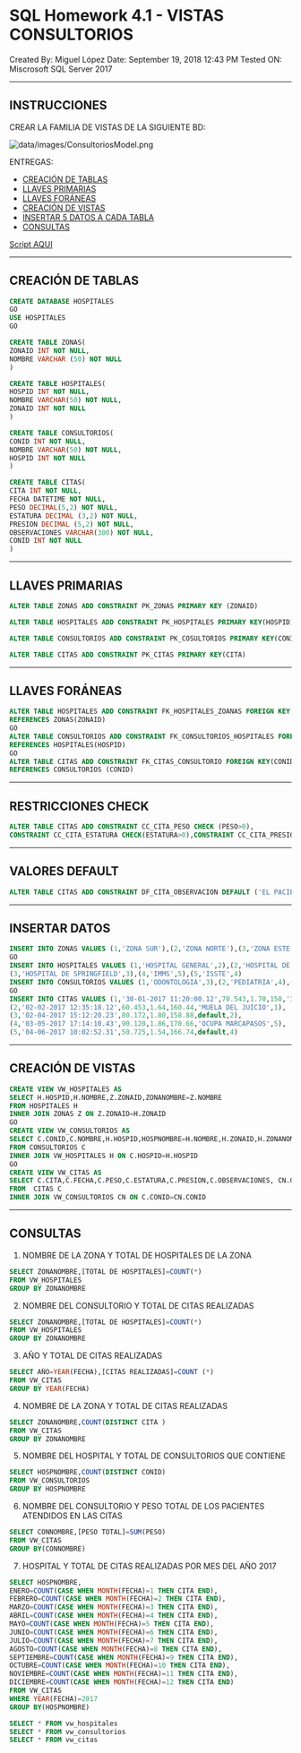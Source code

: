 # SQL Homework 4.1 - VISTAS CONSULTORIOS

Created By: Miguel López
Date: September 19, 2018 12:43 PM
Tested ON: Miscrosoft SQL Server 2017

---

## INSTRUCCIONES

CREAR LA FAMILIA DE VISTAS DE LA SIGUIENTE BD:

![data/images/ConsultoriosModel.png](data/images/ConsultoriosModel.png)

ENTREGAS:

- [CREACIÓN DE TABLAS](#CREACIÓN-DE-TABLAS)
- [LLAVES PRIMARIAS](#LLAVES-PRIMARIAS)
- [LLAVES FORÁNEAS](#LLAVES-FORÁNEAS)
- [CREACIÓN DE VISTAS](#CREACIÓN-DE-VISTAS)
- [INSERTAR 5 DATOS A CADA TABLA](#INSERTAR-DATOS)
- [CONSULTAS](#CONSULTAS)

[Script AQUI](scripts/Vistas.sql)

---

## CREACIÓN DE TABLAS

```sql
CREATE DATABASE HOSPITALES
GO
USE HOSPITALES
GO

CREATE TABLE ZONAS(
ZONAID INT NOT NULL,
NOMBRE VARCHAR (50) NOT NULL
)

CREATE TABLE HOSPITALES(
HOSPID INT NOT NULL,
NOMBRE VARCHAR(50) NOT NULL,
ZONAID INT NOT NULL
)

CREATE TABLE CONSULTORIOS(
CONID INT NOT NULL,
NOMBRE VARCHAR(50) NOT NULL,
HOSPID INT NOT NULL
)

CREATE TABLE CITAS(
CITA INT NOT NULL,
FECHA DATETIME NOT NULL,
PESO DECIMAL(5,2) NOT NULL,
ESTATURA DECIMAL (3,2) NOT NULL,
PRESION DECIMAL (5,2) NOT NULL,
OBSERVACIONES VARCHAR(300) NOT NULL,
CONID INT NOT NULL
)
```

---

## LLAVES PRIMARIAS

```sql
ALTER TABLE ZONAS ADD CONSTRAINT PK_ZONAS PRIMARY KEY (ZONAID)

ALTER TABLE HOSPITALES ADD CONSTRAINT PK_HOSPITALES PRIMARY KEY(HOSPID)

ALTER TABLE CONSULTORIOS ADD CONSTRAINT PK_COSULTORIOS PRIMARY KEY(CONID)

ALTER TABLE CITAS ADD CONSTRAINT PK_CITAS PRIMARY KEY(CITA)
```

---

## LLAVES FORÁNEAS

```sql
ALTER TABLE HOSPITALES ADD CONSTRAINT FK_HOSPITALES_ZOANAS FOREIGN KEY (ZONAID)
REFERENCES ZONAS(ZONAID)
GO
ALTER TABLE CONSULTORIOS ADD CONSTRAINT FK_CONSULTORIOS_HOSPITALES FOREIGN KEY(HOSPID)
REFERENCES HOSPITALES(HOSPID)
GO
ALTER TABLE CITAS ADD CONSTRAINT FK_CITAS_CONSULTORIO FOREIGN KEY(CONID)
REFERENCES CONSULTORIOS (CONID)
```

---

## RESTRICCIONES CHECK

```sql
ALTER TABLE CITAS ADD CONSTRAINT CC_CITA_PESO CHECK (PESO>0),
CONSTRAINT CC_CITA_ESTATURA CHECK(ESTATURA>0),CONSTRAINT CC_CITA_PRESION CHECK(PRESION>0)
```

---

## VALORES DEFAULT

```sql
ALTER TABLE CITAS ADD CONSTRAINT DF_CITA_OBSERVACION DEFAULT ('EL PACIENTE TIENE GRIPA') FOR OBSERVACIONES
```

---

## INSERTAR DATOS

```sql
INSERT INTO ZONAS VALUES (1,'ZONA SUR'),(2,'ZONA NORTE'),(3,'ZONA ESTE'),(4,'ZONA OESTE'),(5,'ZONA CENTRO')
GO
INSERT INTO HOSPITALES VALUES (1,'HOSPITAL GENERAL',2),(2,'HOSPITAL DE LA MUJER',1),
(3,'HOSPITAL DE SPRINGFIELD',3),(4,'IMMS',5),(5,'ISSTE',4)
INSERT INTO CONSULTORIOS VALUES (1,'ODONTOLOGIA',3),(2,'PEDIATRIA',4),(3,'DERMATOLOGIA',2),(4,'GENERAL',1),(5,'CARDIOLOGIA',5)
GO
INSERT INTO CITAS VALUES (1,'30-01-2017 11:20:00.12',70.543,1.70,150,'IMPERFECCIONES',3),
(2,'02-02-2017 12:35:18.12',60.453,1.64,160.44,'MUELA DEL JUICIO',1),
(3,'02-04-2017 15:12:20.23',80.172,1.80,158.88,default,2),
(4,'03-05-2017 17:14:10.43',90.120,1.86,170.66,'OCUPA MARCAPASOS',5),
(5,'04-06-2017 10:02:52.31',50.725,1.54,166.74,default,4)
```

---

## CREACIÓN DE VISTAS

```sql
CREATE VIEW VW_HOSPITALES AS
SELECT H.HOSPID,H.NOMBRE,Z.ZONAID,ZONANOMBRE=Z.NOMBRE
FROM HOSPITALES H
INNER JOIN ZONAS Z ON Z.ZONAID=H.ZONAID
GO
CREATE VIEW VW_CONSULTORIOS AS
SELECT C.CONID,C.NOMBRE,H.HOSPID,HOSPNOMBRE=H.NOMBRE,H.ZONAID,H.ZONANOMBRE
FROM CONSULTORIOS C
INNER JOIN VW_HOSPITALES H ON C.HOSPID=H.HOSPID
GO
CREATE VIEW VW_CITAS AS
SELECT C.CITA,C.FECHA,C.PESO,C.ESTATURA,C.PRESION,C.OBSERVACIONES, CN.CONID,CONNOMBRE=CN.NOMBRE,CN.HOSPID,CN.HOSPNOMBRE,CN.ZONAID,CN.ZONANOMBRE
FROM  CITAS C
INNER JOIN VW_CONSULTORIOS CN ON C.CONID=CN.CONID
```

---

## CONSULTAS

1. NOMBRE DE LA ZONA Y TOTAL DE HOSPITALES DE LA ZONA

```sql
SELECT ZONANOMBRE,[TOTAL DE HOSPITALES]=COUNT(*)
FROM VW_HOSPITALES
GROUP BY ZONANOMBRE
```

2. NOMBRE DEL CONSULTORIO Y TOTAL DE CITAS REALIZADAS

```sql
SELECT ZONANOMBRE,[TOTAL DE HOSPITALES]=COUNT(*)
FROM VW_HOSPITALES
GROUP BY ZONANOMBRE
```

3. AÑO Y TOTAL DE CITAS REALIZADAS

```sql
SELECT AÑO=YEAR(FECHA),[CITAS REALIZADAS]=COUNT (*)
FROM VW_CITAS
GROUP BY YEAR(FECHA)
```

4. NOMBRE DE LA ZONA Y TOTAL DE CITAS REALIZADAS

```sql
SELECT ZONANOMBRE,COUNT(DISTINCT CITA )
FROM VW_CITAS
GROUP BY ZONANOMBRE
```

5. NOMBRE DEL HOSPITAL Y TOTAL DE CONSULTORIOS QUE CONTIENE

```sql
SELECT HOSPNOMBRE,COUNT(DISTINCT CONID)
FROM VW_CONSULTORIOS
GROUP BY HOSPNOMBRE
```

6. NOMBRE DEL CONSULTORIO Y PESO TOTAL DE LOS PACIENTES ATENDIDOS EN LAS CITAS

```sql
SELECT CONNOMBRE,[PESO TOTAL]=SUM(PESO)
FROM VW_CITAS
GROUP BY(CONNOMBRE)

```

7. HOSPITAL Y TOTAL DE CITAS REALIZADAS POR MES DEL AÑO 2017

```sql
SELECT HOSPNOMBRE,
ENERO=COUNT(CASE WHEN MONTH(FECHA)=1 THEN CITA END),
FEBRERO=COUNT(CASE WHEN MONTH(FECHA)=2 THEN CITA END),
MARZO=COUNT(CASE WHEN MONTH(FECHA)=3 THEN CITA END),
ABRIL=COUNT(CASE WHEN MONTH(FECHA)=4 THEN CITA END),
MAYO=COUNT(CASE WHEN MONTH(FECHA)=5 THEN CITA END),
JUNIO=COUNT(CASE WHEN MONTH(FECHA)=6 THEN CITA END),
JULIO=COUNT(CASE WHEN MONTH(FECHA)=7 THEN CITA END),
AGOSTO=COUNT(CASE WHEN MONTH(FECHA)=8 THEN CITA END),
SEPTIEMBRE=COUNT(CASE WHEN MONTH(FECHA)=9 THEN CITA END),
OCTUBRE=COUNT(CASE WHEN MONTH(FECHA)=10 THEN CITA END),
NOVIEMBRE=COUNT(CASE WHEN MONTH(FECHA)=11 THEN CITA END),
DICIEMBRE=COUNT(CASE WHEN MONTH(FECHA)=12 THEN CITA END)
FROM VW_CITAS
WHERE YEAR(FECHA)=2017
GROUP BY(HOSPNOMBRE)
```

```sql
SELECT * FROM vw_hospitales
SELECT * FROM vw_consultorios
SELECT * FROM vw_citas
```

